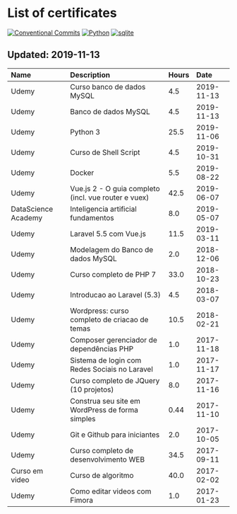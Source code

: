 # List of certificates
<a href='https://github.com/shivamkapasia0' target="_blank"><img alt='Conventional Commits' src='https://img.shields.io/badge/Conventional_Commits-100000?style=for-the-badge&logo=Conventional Commits&logoColor=white&labelColor=black&color=black'/></a>
<a href='https://github.com/shivamkapasia0' target="_blank"><img alt='Python' src='https://img.shields.io/badge/Python-100000?style=for-the-badge&logo=Python&logoColor=white&labelColor=black&color=black'/></a>
<a href='https://github.com/shivamkapasia0' target="_blank"><img alt='sqlite' src='https://img.shields.io/badge/SQLite-100000?style=for-the-badge&logo=sqlite&logoColor=white&labelColor=black&color=black'/></a>
## Updated: 2019-11-13
|Name                |Description                                                 |Hours|Date      |
|:-------------------|:-----------------------------------------------------------|:----|:---------|
|Udemy               |Curso banco de dados MySQL                                  |4.5  |2019-11-13|
|Udemy               |Banco de dados MySQL                                        |4.5  |2019-11-13|
|Udemy               |Python 3                                                    |25.5 |2019-11-06|
|Udemy               |Curso de Shell Script                                       |4.5  |2019-10-31|
|Udemy               |Docker                                                      |5.5  |2019-08-22|
|Udemy               |Vue.js 2 - O guia completo (incl. vue router e vuex)        |42.5 |2019-06-07|
|DataScience Academy |Inteligencia artificial fundamentos                         |8.0  |2019-05-07|
|Udemy               |Laravel 5.5 com Vue.js                                      |11.5 |2019-03-11|
|Udemy               |Modelagem do Banco de dados MySQL                           |2.0  |2018-12-06|
|Udemy               |Curso completo de PHP 7                                     |33.0 |2018-10-23|
|Udemy               |Introducao ao Laravel (5.3)                                 |4.5  |2018-03-07|
|Udemy               |Wordpress: curso completo de criacao de temas               |10.5 |2018-02-21|
|Udemy               |Composer gerenciador de dependências PHP                    |1.0  |2017-11-18|
|Udemy               |Sistema de login com Redes Sociais no Laravel               |1.0  |2017-11-17|
|Udemy               |Curso completo de JQuery (10 projetos)                      |8.0  |2017-11-16|
|Udemy               |Construa seu site em WordPress de forma simples             |0.44 |2017-11-10|
|Udemy               |Git e Github para iniciantes                                |2.0  |2017-10-05|
|Udemy               |Curso completo de desenvolvimento WEB                       |34.5 |2017-09-11|
|Curso em video      |Curso de algoritmo                                          |40.0 |2017-02-02|
|Udemy               |Como editar videos com Fimora                               |1.0  |2017-01-23|


